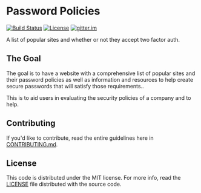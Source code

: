Password Policies
=================

[![Build Status](http://img.shields.io/travis/jdavis/twofactorauth.svg?style=flat)](https://travis-ci.org/hoovercj/passwordpolicies)
[![License](http://img.shields.io/badge/license-mit-blue.svg?style=flat)](/LICENSE)
[![gitter.im](http://img.shields.io/badge/gitter-join%20chat%20%E2%86%92-orange.svg?style=flat)](https://gitter.im/hoovercj/passwordpolicies)

A list of popular sites and whether or not they accept two factor auth.

## The Goal

The goal is to have a website with a comprehensive list of popular sites and their password policies as well as information and resources to help create secure passwords that will satisfy those requirements..

This is to aid users in evaluating the security policies of a company and to help.

## Contributing

If you'd like to contribute, read the entire guidelines here in
[CONTRIBUTING.md][contrib].

## License

This code is distributed under the MIT license. For more info, read the
[LICENSE][license] file distributed with the source code.

[contrib]: /CONTRIBUTING.md
[license]: /LICENSE
